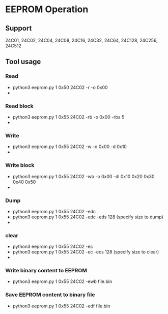 # EEPROM Operation

## Support 
  24C01, 24C02, 24C04, 24C08, 24C16, 24C32, 24C64, 24C128, 24C256, 24C512
## Tool usage

### Read
  * python3 eeprom.py 1 0x50 24C02 -r -o 0x00
  * 
### Read block
  * python3 eeprom.py 1 0x55 24C02 -rb -o 0x00 -rbs 5
  * 
### Write
  * python3 eeprom.py 1 0x55 24C02 -w -o 0x00 -d 0x10
  * 
### Write block
  * python3 eeprom.py 1 0x55 24C02 -wb -o 0x00 -dl 0x10 0x20 0x30 0x40 0x50
  * 
### Dump
  * python3 eeprom.py 1 0x55 24C02 -edc
  * python3 eeprom.py 1 0x55 24C02 -edc -eds 128 (specify size to dump)
  * 
### clear
  * python3 eeprom.py 1 0x55 24C02 -ec
  * python3 eeprom.py 1 0x55 24C02 -ec -ecs 128 (specify size to clear)
  * 
### Write binary content to EEPROM
  * python3 eeprom.py 1 0x55 24C02 -ewb file.bin

### Save EEPROM content to binary file
  * python3 eeprom.py 1 0x55 24C02 -edf file.bin
